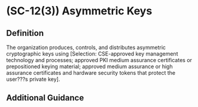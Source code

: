
# (SC-12(3)) Asymmetric Keys

## Definition

The organization produces, controls, and distributes asymmetric cryptographic keys using [Selection: CSE-approved key management technology and processes; approved PKI medium assurance certificates or prepositioned keying material; approved medium assurance or high assurance certificates and hardware security tokens that protect the user???s private key].

## Additional Guidance


